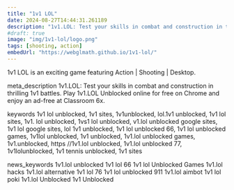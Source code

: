 ```yaml
---
title: "1v1 LOL"
date: 2024-08-27T14:44:31.261189
description: "1v1.LOL: Test your skills in combat and construction in thrilling 1v1 battles. Play 1v1.LOL Unblocked online for free on Chrome and enjoy an ad-free at Classroom 6x."
#draft: true
image: "img/1v1-lol/logo.png"
tags: [shooting, action]
embedUrl: "https://webglmath.github.io/1v1-lol/"
---
```


1v1 LOL is an exciting game featuring Action | Shooting | Desktop.

meta_description
1v1.LOL: Test your skills in combat and construction in thrilling 1v1 battles. Play 1v1.LOL Unblocked online for free on Chrome and enjoy an ad-free at Classroom 6x.


keywords
1v1 lol unblocked, 1v1 sites, 1v1unblocked, lol.1v1 unblocked, 1v1 lol sites, 1v1. lol unblocked, 1vs1 lol unblocked, v1.lol unblocked google sites, 1v1 lol google sites, lol 1v1 unblocked, 1v1 lol unblocked 66, 1v1 lol unblocked games, 1v1lol unblocked, 1v1 unblocked, 1v1.lol unblocked games, 1v1.unblocked, https //1v1.lol unblocked, 1v1.lol unblocked 77, 1v1lolunblocked, 1v1 tennis unblocked, 1v1 sites


news_keywords
1v1.lol unblocked 1v1 lol 66 1v1 lol Unblocked Games 1v1.lol hacks 1v1.lol alternative 1v1 lol 76 1v1 lol unblocked 911 1v1.lol aimbot 1v1 lol poki 1v1.lol Unblocked 1v1 Unblocked
